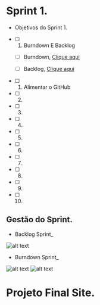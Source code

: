 # Sprint 1.

 * Objetivos do Sprint 1.

- [ ] 1. Burndown E Backlog
   - [ ] Burndown, [Clique aqui]()
   - [ ] Backlog, [Clique aqui]()

   
- [ ] 1. Alimentar o GitHub
- [ ] 2.
- [ ] 3.
- [ ] 4.
- [ ] 5.
- [ ] 6.
- [ ] 7.
- [ ] 8.
- [ ] 9.
- [ ] 10.

## Gestão do Sprint.

* Backlog Sprint_

![alt text]()

* Burndown Sprint_

![alt text]()
![alt text]()

# Projeto Final Site.